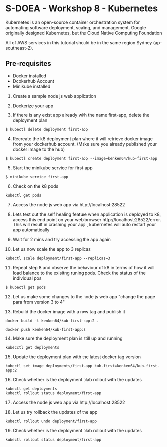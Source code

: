 # S-DOEA - Workshop 8 - Kubernetes

Kubernetes is an open-source container orchestration system for automating software deployment, scaling, and management. Google originally designed Kubernetes, but the Cloud Native Computing Foundation 

All of AWS services in this tutorial should be in the same region Sydney (ap-southeast-2).

## Pre-requisites
- Docker installed
- Dcokerhub Account
- Minikube installed


1. Create a sample node js web application

2. Dockerize your app 

3. If there is any exist app already with the name first-app, delete the deployment plan

```
$ kubectl delete deployment first-app
```

4. Recreate the k8 deployment plan where it will retrieve docker image from your dockerhub account. (Make sure you already published your docker image to the hub)
```
$ kubectl create deployment first-app --image=kenken64/kub-first-app
```

5. Start the minikube service for first-app

```
$ minikube service first-app
```

6. Check on the k8 pods 

```
kubectl get pods
```

7. Access the node js web app via http://localhost:28522

8. Lets test out the self healing feature when application is deployed to k8, access this end point on your web browser http://localhost:28522/error. This will result in crashing your app , kubernetes will auto restart your app automatically

9. Wait for 2 mins and try accessing the app again

10. Let us now scale the app to 3 replicas

```
kubectl scale deployment/first-app --replicas=3
```
11. Repeat step 8 and observe the behaviour of k8 in terms of how it will load balance to the exisitng runing pods. Check the status of the individual pos

```
$ kubectl get pods
```

12. Let us make some changes to the node js web app "change the page para from version 3 to 4"

13. Rebuild the docker image with a new tag and publish it

```
docker build -t kenken64/kub-first-app:2 .

docker push kenken64/kub-first-app:2
```

14. Make sure the deployment plan is still up and running

```
kubecctl get deployments
```

15. Update the deployment plan with the latest docker tag version

```
kubectl set image deployments/first-app kub-first=kenken64/kub-first-app:2

```

16. Check whether is the deployment plab rollout with the updates

```
kubectl get deployments
kubectl rollout status deployment/first-app
```

17. Access the node js web app via http://localhost:28522

18. Let us try rollback the updates of the app

```
kubectl rollout undo deployment/first-app
```

19. Check whether is the deployment plab rollout with the updates

```
kubectl rollout status deployment/first-app
```